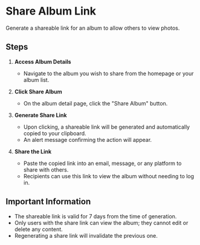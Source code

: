 # Share Album Link

Generate a shareable link for an album to allow others to view photos.

## Steps

1. **Access Album Details**
   - Navigate to the album you wish to share from the homepage or your album list.

2. **Click Share Album**
   - On the album detail page, click the "Share Album" button.

3. **Generate Share Link**
   - Upon clicking, a shareable link will be generated and automatically copied to your clipboard.
   - An alert message confirming the action will appear.

4. **Share the Link**
   - Paste the copied link into an email, message, or any platform to share with others.
   - Recipients can use this link to view the album without needing to log in.

## Important Information

- The shareable link is valid for 7 days from the time of generation.
- Only users with the share link can view the album; they cannot edit or delete any content.
- Regenerating a share link will invalidate the previous one.
